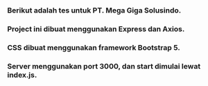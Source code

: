 ### Berikut adalah tes untuk PT. Mega Giga Solusindo.

### Project ini dibuat menggunakan Express dan Axios.

### CSS dibuat menggunakan framework Bootstrap 5.

### Server menggunakan port 3000, dan start dimulai lewat index.js.
